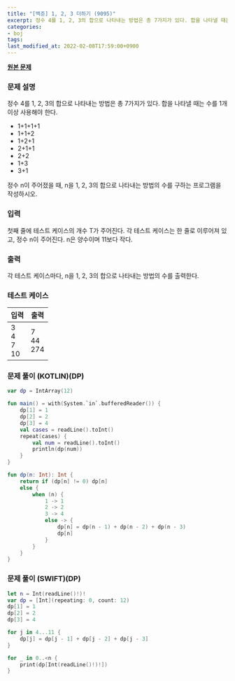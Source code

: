 ```yaml
---
title: "[백준] 1, 2, 3 더하기 (9095)"
excerpt: 정수 4를 1, 2, 3의 합으로 나타내는 방법은 총 7가지가 있다. 합을 나타낼 때는 수를 1개 이상 사용해야 한다.
categories:
- boj
tags:
last_modified_at: 2022-02-08T17:59:00+0900
---
```


**[원본 문제](https://www.acmicpc.net/problem/9095)**

### 문제 설명

정수 4를 1, 2, 3의 합으로 나타내는 방법은 총 7가지가 있다. 합을 나타낼 때는 수를 1개 이상 사용해야 한다.

* 1\+1\+1\+1
* 1\+1\+2
* 1\+2\+1
* 2\+1\+1
* 2\+2
* 1\+3
* 3\+1

정수 n이 주어졌을 때, n을 1, 2, 3의 합으로 나타내는 방법의 수를 구하는 프로그램을 작성하시오.

### 입력

첫째 줄에 테스트 케이스의 개수 T가 주어진다. 각 테스트 케이스는 한 줄로 이루어져 있고, 정수 n이 주어진다. n은 양수이며 11보다 작다.

### 출력

각 테스트 케이스마다, n을 1, 2, 3의 합으로 나타내는 방법의 수를 출력한다.

### 테스트 케이스

|입력|출력|
|-----|-----|
|3<br>4<br>7<br>10|7<br>44<br>274|

### 문제 풀이 (KOTLIN)(DP)

```kotlin
var dp = IntArray(12)

fun main() = with(System.`in`.bufferedReader()) {
    dp[1] = 1
    dp[2] = 2
    dp[3] = 4
    val cases = readLine().toInt()
    repeat(cases) {
        val num = readLine().toInt()
        println(dp(num))
    }
}

fun dp(n: Int): Int {
    return if (dp[n] != 0) dp[n]
    else {
        when (n) {
            1 -> 1
            2 -> 2
            3 -> 4
            else -> {
                dp[n] = dp(n - 1) + dp(n - 2) + dp(n - 3)
                dp[n]
            }
        }
    }
}
```





### 문제 풀이 (SWIFT)(DP)

```swift
let n = Int(readLine()!)!
var dp = [Int](repeating: 0, count: 12)
dp[1] = 1
dp[2] = 2
dp[3] = 4

for j in 4...11 {
    dp[j] = dp[j - 1] + dp[j - 2] + dp[j - 3]
}

for _ in 0..<n {
    print(dp[Int(readLine()!)!])
}
```
